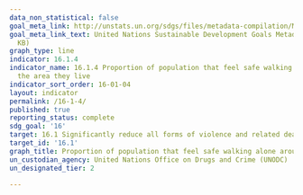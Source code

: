 ```yaml
---
data_non_statistical: false
goal_meta_link: http://unstats.un.org/sdgs/files/metadata-compilation/Metadata-Goal-16.pdf
goal_meta_link_text: United Nations Sustainable Development Goals Metadata (PDF 213
  KB)
graph_type: line
indicator: 16.1.4
indicator_name: 16.1.4 Proportion of population that feel safe walking alone around
  the area they live
indicator_sort_order: 16-01-04
layout: indicator
permalink: /16-1-4/
published: true
reporting_status: complete
sdg_goal: '16'
target: 16.1 Significantly reduce all forms of violence and related death rates everywhere
target_id: '16.1'
graph_title: Proportion of population that feel safe walking alone around the area they live
un_custodian_agency: United Nations Office on Drugs and Crime (UNODC)
un_designated_tier: 2

---
```


